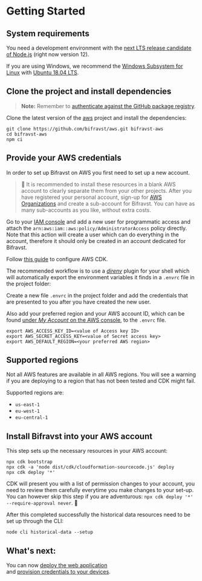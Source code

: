 # Getting Started

## System requirements

You need a development environment with the [next LTS release candidate of Node.js](https://nodejs.org/en/about/releases/) \(right now version 12\).

If you are using Windows, we recommend the [Windows Subsystem for Linux](https://docs.microsoft.com/en-us/windows/wsl/install-win10) with [Ubuntu 18.04 LTS](https://www.microsoft.com/nb-no/p/ubuntu-1804-lts/9n9tngvndl3q?rtc=1).

## Clone the project and install dependencies

> **Note:** Remember to [authenticate against the GitHub package registry](../guides/githubregistry.md).

Clone the latest version of the [aws](https://github.com/bifravst/aws) project and install the dependencies:

```text
git clone https://github.com/bifravst/aws.git bifravst-aws
cd bifravst-aws
npm ci
```

## Provide your AWS credentials

In order to set up Bifravst on AWS you first need to set up a new account.

> 🚨 It is recommended to install these resources in a blank AWS account to clearly separate them from your other projects. After you have registered your personal account, sign-up for [AWS Organizations](https://aws.amazon.com/organizations/) and create a sub-account for Bifravst. You can have as many sub-accounts as you like, without extra costs.

Go to your [IAM console](https://console.aws.amazon.com/iam/home?region=us-east-1#/home) and add a new user for programmatic access and attach the `arn:aws:iam::aws:policy/AdministratorAccess` policy directly. Note that this action will create a user which can do everything in the account, therefore it should only be created in an account dedicated for Bifravst.

Follow [this guide](https://docs.aws.amazon.com/cdk/latest/guide/getting_started.html) to configure AWS CDK.

The recommended workflow is to use a [_direnv_](https://direnv.net/) plugin for your shell which will automatically export the environment variables it finds in a `.envrc` file in the project folder:

Create a new file `.envrc` in the project folder and add the credentials that are presented to you after you have created the new user.

Also add your preferred region and your AWS account ID, which can be found [under _My Account_ on the AWS console](https://console.aws.amazon.com/billing/home?#/account), to the `.envrc` file.

```text
export AWS_ACCESS_KEY_ID=<value of Access key ID>
export AWS_SECRET_ACCESS_KEY=<value of Secret access key>
export AWS_DEFAULT_REGION=<your preferred AWS region>
```

## Supported regions

Not all AWS features are available in all AWS regions. You will see a warning if you are deploying to a region that has not been tested and CDK might fail.

Supported regions are:

* `us-east-1`
* `eu-west-1`
* `eu-central-1`

## Install Bifravst into your AWS account

This step sets up the necessary resources in your AWS account:

```text
npx cdk bootstrap
npx cdk -a 'node dist/cdk/cloudformation-sourcecode.js' deploy
npx cdk deploy '*'
```

CDK will present you with a list of permission changes to your account, you need to review them carefully everytime you make changes to your set-up. You can however skip this step if you are adventurous: `npx cdk deploy '*' --require-approval never`. 🤞

After this completed successfully the historical data resources need to be set up through the CLI:

```text
node cli historical-data --setup
```

## What's next:

You can now [deploy the web application](../cat-tracker-web-application/aws.md)  
and [provision credentials to your devices](devicecredentials.md).

